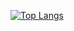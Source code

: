 [![Top Langs](https://github-readme-stats.vercel.app/api/top-langs/?username=termblur&layout=compact)](https://github.com/anuraghazra/github-readme-stats)
